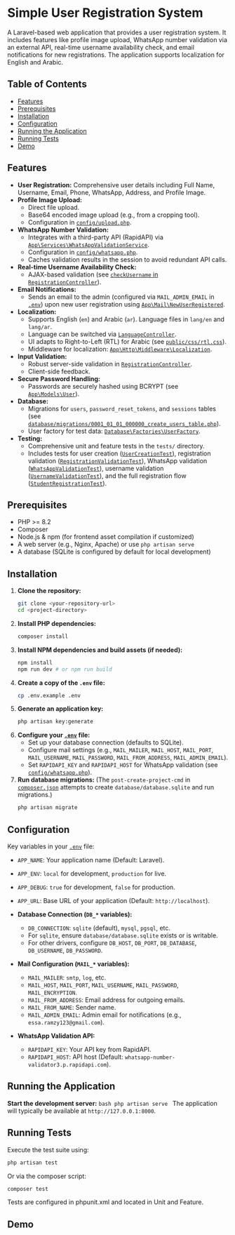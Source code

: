 # Simple User Registration System

A Laravel-based web application that provides a user registration system. It includes features like profile image upload, WhatsApp number validation via an external API, real-time username availability check, and email notifications for new registrations. The application supports localization for English and Arabic.

## Table of Contents

- [Features](#features)
- [Prerequisites](#prerequisites)
- [Installation](#installation)
- [Configuration](#configuration)
- [Running the Application](#running-the-application)
- [Running Tests](#running-tests)
- [Demo](#demo)

## Features

-   **User Registration:** Comprehensive user details including Full Name, Username, Email, Phone, WhatsApp, Address, and Profile Image.
-   **Profile Image Upload:**
    -   Direct file upload.
    -   Base64 encoded image upload (e.g., from a cropping tool).
    -   Configuration in [`config/upload.php`](config/upload.php).
-   **WhatsApp Number Validation:**
    -   Integrates with a third-party API (RapidAPI) via [`App\Services\WhatsAppValidationService`](app/Services/WhatsAppValidationService.php).
    -   Configuration in [`config/whatsapp.php`](config/whatsapp.php).
    -   Caches validation results in the session to avoid redundant API calls.
-   **Real-time Username Availability Check:**
    -   AJAX-based validation (see [`checkUsername` in `RegistrationController`](app/Http/Controllers/RegistrationController.php)).
-   **Email Notifications:**
    -   Sends an email to the admin (configured via `MAIL_ADMIN_EMAIL` in [`.env`](.env)) upon new user registration using [`App\Mail\NewUserRegistered`](app/Mail/NewUserRegistered.php).
-   **Localization:**
    -   Supports English (`en`) and Arabic (`ar`). Language files in `lang/en` and `lang/ar`.
    -   Language can be switched via [`LanguageController`](app/Http/Controllers/LanguageController.php).
    -   UI adapts to Right-to-Left (RTL) for Arabic (see [`public/css/rtl.css`](public/css/rtl.css)).
    -   Middleware for localization: [`App\Http\Middleware\Localization`](app/Http/Middleware/Localization.php).
-   **Input Validation:**
    -   Robust server-side validation in [`RegistrationController`](app/Http/Controllers/RegistrationController.php).
    -   Client-side feedback.
-   **Secure Password Handling:**
    -   Passwords are securely hashed using BCRYPT (see [`App\Models\User`](app/Models/User.php)).
-   **Database:**
    -   Migrations for `users`, `password_reset_tokens`, and `sessions` tables (see [`database/migrations/0001_01_01_000000_create_users_table.php`](database/migrations/0001_01_01_000000_create_users_table.php)).
    -   User factory for test data: [`Database\Factories\UserFactory`](database/factories/UserFactory.php).
-   **Testing:**
    -   Comprehensive unit and feature tests in the `tests/` directory.
    -   Includes tests for user creation ([`UserCreationTest`](tests/Unit/UserCreationTest.php)), registration validation ([`RegistrationValidationTest`](tests/Unit/RegistrationValidationTest.php)), WhatsApp validation ([`WhatsAppValidationTest`](tests/Unit/WhatsAppValidationTest.php)), username validation ([`UsernameValidationTest`](tests/Unit/UsernameValidationTest.php)), and the full registration flow ([`StudentRegistrationTest`](tests/Feature/StudentRegistrationTest.php)).

## Prerequisites

-   PHP >= 8.2
-   Composer
-   Node.js & npm (for frontend asset compilation if customized)
-   A web server (e.g., Nginx, Apache) or use `php artisan serve`
-   A database (SQLite is configured by default for local development)

## Installation

1.  **Clone the repository:**
    ```bash
    git clone <your-repository-url>
    cd <project-directory>
    ```
2.  **Install PHP dependencies:**
    ```bash
    composer install
    ```
3.  **Install NPM dependencies and build assets (if needed):**
    ```bash
    npm install
    npm run dev # or npm run build
    ```
4.  **Create a copy of the `.env` file:**
    ```bash
    cp .env.example .env
    ```
5.  **Generate an application key:**
    ```bash
    php artisan key:generate
    ```
6.  **Configure your [`.env`](.env) file:**
    -   Set up your database connection (defaults to SQLite).
    -   Configure mail settings (e.g., `MAIL_MAILER`, `MAIL_HOST`, `MAIL_PORT`, `MAIL_USERNAME`, `MAIL_PASSWORD`, `MAIL_FROM_ADDRESS`, `MAIL_ADMIN_EMAIL`).
    -   Set `RAPIDAPI_KEY` and `RAPIDAPI_HOST` for WhatsApp validation (see [`config/whatsapp.php`](config/whatsapp.php)).
7.  **Run database migrations:**
    (The `post-create-project-cmd` in [`composer.json`](composer.json) attempts to create `database/database.sqlite` and run migrations.)
    ```bash
    php artisan migrate
    ```

## Configuration

Key variables in your [`.env`](.env) file:

-   `APP_NAME`: Your application name (Default: Laravel).
-   `APP_ENV`: `local` for development, `production` for live.
-   `APP_DEBUG`: `true` for development, `false` for production.
-   `APP_URL`: Base URL of your application (Default: `http://localhost`).

-   **Database Connection (`DB_*` variables):**
    -   `DB_CONNECTION`: `sqlite` (default), `mysql`, `pgsql`, etc.
    -   For `sqlite`, ensure `database/database.sqlite` exists or is writable.
    -   For other drivers, configure `DB_HOST`, `DB_PORT`, `DB_DATABASE`, `DB_USERNAME`, `DB_PASSWORD`.

-   **Mail Configuration (`MAIL_*` variables):**
    -   `MAIL_MAILER`: `smtp`, `log`, etc.
    -   `MAIL_HOST`, `MAIL_PORT`, `MAIL_USERNAME`, `MAIL_PASSWORD`, `MAIL_ENCRYPTION`.
    -   `MAIL_FROM_ADDRESS`: Email address for outgoing emails.
    -   `MAIL_FROM_NAME`: Sender name.
    -   `MAIL_ADMIN_EMAIL`: Admin email for notifications (e.g., `essa.ramzy123@gmail.com`).

-   **WhatsApp Validation API:**
    -   `RAPIDAPI_KEY`: Your API key from RapidAPI.
    -   `RAPIDAPI_HOST`: API host (Default: `whatsapp-number-validator3.p.rapidapi.com`).

## Running the Application

**Start the development server:**
    ```bash
    php artisan serve
    ```
    The application will typically be available at `http://127.0.0.1:8000`.

## Running Tests

Execute the test suite using:
```bash
php artisan test
```
Or via the composer script:
```bash
composer test
```
Tests are configured in phpunit.xml and located in Unit and Feature.

## Demo

